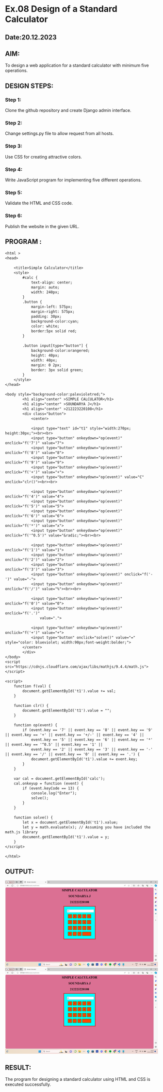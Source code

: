 # Ex.08 Design of a Standard Calculator
## Date:20.12.2023

## AIM:
To design a web application for a standard calculator with minimum five operations.

## DESIGN STEPS:

### Step 1:
Clone the github repository and create Django admin interface.

### Step 2:
Change settings.py file to allow request from all hosts.

### Step 3:
Use CSS for creating attractive colors.

### Step 4:
Write JavaScript program for implementing five different operations.

### Step 5:
Validate the HTML and CSS code.

### Step 6:
Publish the website in the given URL.

## PROGRAM :
```
<html >
<head>

    <title>Simple Calculator</title>
    <style>
        #calc {
            text-align: center;
            margin: auto;
            width: 240px;
        }
        .button {
            margin-left: 575px;
            margin-right: 575px;
            padding: 30px;
            background-color:cyan;
            color: white;
            border:5px solid red;
        }

        .button input[type="button"] {
            background-color:orangered;
            height: 40px;
            width: 40px;
            margin: 0 2px;
            border: 3px solid green;
        }
    </style>
</head>

<body style="background-color:palevioletred;">
        <h1 align="center" >SIMPLE CALCULATOR</h1>
        <h1 align="center" >SOUNDARYA J</h1>
        <h1 align="center" >212223220108</h1>
        <div class="button">
            <center>
            
            <input type="text" id="t1" style="width:270px; height:30px;"><br><br>
            <input type="button" onkeydown="op(event)" onclick="f('7')" value="7">
            <input type="button" onkeydown="op(event)" onclick="f('8')" value="8">
            <input type="button" onkeydown="op(event)" onclick="f('9')" value="9">
            <input type="button" onkeydown="op(event)" onclick="f('+')" value="+">
            <input type="button" onkeydown="op(event)" value="C"  onclick="clr()"><br><br>

            <input type="button" onkeydown="op(event)" onclick="f('4')" value="4">
            <input type="button" onkeydown="op(event)" onclick="f('5')" value="5">
            <input type="button" onkeydown="op(event)" onclick="f('6')" value="6">
            <input type="button" onkeydown="op(event)" onclick="f('*')" value="x">
            <input type="button" onkeydown="op(event)" onclick="f('^0.5')" value="&radic;"><br><br>
    
            <input type="button" onkeydown="op(event)" onclick="f('1')" value="1">
            <input type="button" onkeydown="op(event)" onclick="f('2')" value="2">
            <input type="button" onkeydown="op(event)" onclick="f('3')" value="3">
            <input type="button" onkeydown="op(event)" onclick="f('-')" value="-">
            <input type="button" onkeydown="op(event)" onclick="f('/')" value="%"><br><br>
        
            <input type="button" onkeydown="op(event)" onclick="f('0')" value="0">
            <input type="button" onkeydown="op(event)" onclick="f('.')"
                value=".">
            
            <input type="button" onkeydown="op(event)" onclick="f('+')" value="+">
            <input type="button" onclick="solve()" value="=" style="color: blueviolet; width:90px;font-weight:bolder;">
        </center>
        </div>
</body>
<script src="https://cdnjs.cloudflare.com/ajax/libs/mathjs/9.4.4/math.js"></script>

<script>
    function f(val) {
        document.getElementById('t1').value += val;
    }

    function clr() {
        document.getElementById('t1').value = "";
    }

    function op(event) {
        if (event.key == '7' || event.key == '8' || event.key == '9' || event.key == '+' || event.key == '+/-' || event.key == '4' ||
            event.key == '5' || event.key == '6' || event.key == '*' || event.key == '^0.5' || event.key == '1' ||
            event.key == '2' || event.key == '3' || event.key == '-' || event.key == '/' || event.key == '0' || event.key == '.') {
            document.getElementById('t1').value += event.key;
        }
    }

    var cal = document.getElementById('calc');
    cal.onkeyup = function (event) {
        if (event.keyCode == 13) {
            console.log("Enter");
            solve();
        }
    }

    function solve() {
        let x = document.getElementById('t1').value;
        let y = math.evaluate(x); // Assuming you have included the math.js library
        document.getElementById('t1').value = y;
    }
</script>

</html>
```

## OUTPUT:
![Alt text](<Screenshot 2023-12-22 135314.png>)
![Alt text](<Screenshot 2023-12-22 135326.png>)




## RESULT:
The program for designing a standard calculator using HTML and CSS is executed successfully.
